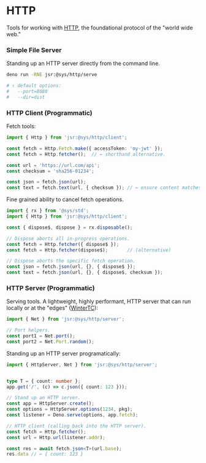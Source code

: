 # HTTP
Tools for working with [HTTP](https://www.w3.org/Protocols/), the foundational protocol of the "world wide web."


### Simple File Server
Standing up an HTTP server directly from the command line.

```bash
deno run -RNE jsr:@sys/http/serve

# ↑ default options:
#   --port=8080
#   --dir=dist
```




### HTTP Client (Programmatic)
Fetch tools:

```ts
import { Http } from 'jsr:@sys/http/client';

const fetch = Http.Fetch.make({ accessToken: 'my-jwt' });
const fetch = Http.fetcher();  // ← shorthand alternative.

const url = 'https://url.com/api';
const checksum = 'sha256-01234';

const json = fetch.json(url);
const text = fetch.text(url, { checksum }); // ← ensure content matches given hash.
```

Fine grained ability to cancel fetch operations.

```ts
import { rx } from '@sys/std';
import { Http } from 'jsr:@sys/http/client';

const { dispose$, dispose } = rx.disposable();

// Dispose aborts all in-progress operations.
const fetch = Http.fetcher({ dispose$ });  
const fetch = Http.fetcher(dispose$);       // (alternative)

// Dispose aborts the specific fetch operation.
const json = fetch.json(url, {}, { dispose$ });
const text = fetch.json(url, {}, { dispose$, checksum });
```


### HTTP Server (Programmatic)
Serving tools. A lightweight, highly performant, HTTP server that can run locally or at the "edges" ([WinterTC](https://wintertc.org/)):

```ts
import { Net } from 'jsr:@sys/http/server';

// Port helpers.
const port1 = Net.port();
const port2 = Net.Port.random();
```

Standing up an HTTP server programatically:

```ts
import { HttpServer, Net } from 'jsr:@sys/http/server';


type T = { count: number };
app.get('/', (c) => c.json({ count: 123 }));

// Stand up an HTTP server.
const app = HttpServer.create();
const options = HttpServer.options(1234, pkg);
const listener = Deno.serve(options, app.fetch);

// HTTP client (calling back into the HTTP server).
const fetch = Http.fetcher();
const url = Http.url(listener.addr);

const res = await fetch.json<T>(url.base);
res.data // ← { count: 123 }
```



